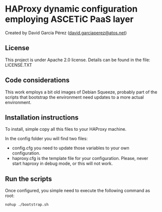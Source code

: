 # HAProxy dynamic configuration employing ASCETiC PaaS layer

Created by David García Pérez (david.garciaperez@atos.net)

## License

This project is under Apache 2.0 license. Details can be found in the file: LICENSE.TXT

## Code considerations

This work employs a bit old images of Debian Squeeze, probably part of the scripts that bootstrap the environment need updates to a more actual environment.

## Installation instructions

To install, simple copy all this files to your HAProxy machine.

In the config folder you will find two files:

* config.cfg you need to update those variables to your own configuration.
* haproxy.cfg is the template file for your configuration. Please, never start haproxy in debug mode, or this will not work.

## Run the scripts

Once configured, you simple need to execute the following command as root:

```
nohup ./bootstrap.sh
```
